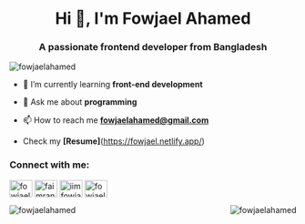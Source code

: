 <h1 align="center">Hi 👋, I'm Fowjael Ahamed</h1>
<h3 align="center">A passionate frontend developer from Bangladesh</h3>

<p align="left"> <img src="https://komarev.com/ghpvc/?username=fowjaelahamed&label=Profile%20views&color=0e75b6&style=flat" alt="fowjaelahamed" /> </p>

- 🌱 I’m currently learning **front-end development**

- 💬 Ask me about **programming**

- 📫 How to reach me **fowjaelahamed@gmail.com**
-  Check my **[Resume]**(https://fowjael.netlify.app/)

<h3 align="left">Connect with me:</h3>
<p align="left">
<a href="https://linkedin.com/in/fowjaelahamed" target="blank"><img align="center" src="https://raw.githubusercontent.com/rahuldkjain/github-profile-readme-generator/master/src/images/icons/Social/linked-in-alt.svg" alt="fowjaelahamed" height="30" width="40" /></a>
<a href="https://fb.com/faimran.imran" target="blank"><img align="center" src="https://raw.githubusercontent.com/rahuldkjain/github-profile-readme-generator/master/src/images/icons/Social/facebook.svg" alt="faimran.imran" height="30" width="40" /></a>
<a href="https://instagram.com/imfowjael" target="blank"><img align="center" src="https://raw.githubusercontent.com/rahuldkjain/github-profile-readme-generator/master/src/images/icons/Social/instagram.svg" alt="iimfowjael" height="30" width="40" /></a>
<a href="https://codepen.io/fowjaelahamed" target="blank"><img align="center" src="https://raw.githubusercontent.com/rahuldkjain/github-profile-readme-generator/master/src/images/icons/Social/codepen.svg" alt="fowjaelahamed" height="30" width="40" /></a>
</p>

<p><img align="left" src="https://github-readme-stats.vercel.app/api/top-langs?username=fowjaelahamed&show_icons=true&locale=en&layout=compact" alt="fowjaelahamed" /><img align="right" src="https://github-readme-streak-stats.herokuapp.com/?user=fowjaelahamed&" alt="fowjaelahamed" /></p>


